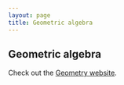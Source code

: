 ```yaml
---
layout: page 
title: Geometric algebra 
---
```

<body class="sph5">
<h2>
Geometric algebra
</h2>
<p>
Check out the <a href="http://geometry.mrao.cam.ac.uk/">Geometry website</a>.
</p>
</body>
